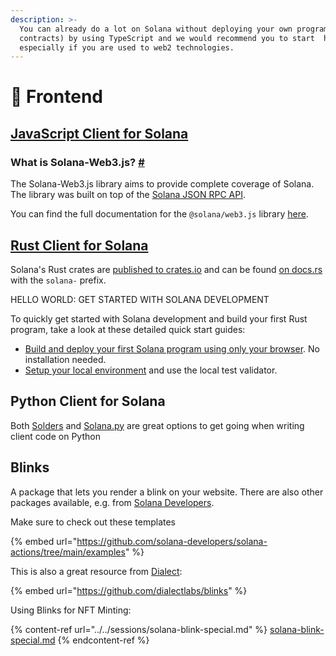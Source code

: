 ```yaml
---
description: >-
  You can already do a lot on Solana without deploying your own programs (smart
  contracts) by using TypeScript and we would recommend you to start  here,
  especially if you are used to web2 technologies.
---
```


# 📱 Frontend

## [JavaScript Client for Solana](https://solana.com/docs/clients/javascript)

### What is Solana-Web3.js? [#](https://solana.com/docs/clients/javascript#what-is-solana-web3js?) <a href="#what-is-solana-web3js" id="what-is-solana-web3js"></a>

The Solana-Web3.js library aims to provide complete coverage of Solana. The library was built on top of the [Solana JSON RPC API](https://solana.com/docs/rpc).

You can find the full documentation for the `@solana/web3.js` library [here](https://solana-labs.github.io/solana-web3.js/).

## [Rust Client for Solana](https://solana.com/docs/clients/rust)

Solana's Rust crates are [published to crates.io](https://crates.io/search?q=solana-) and can be found [on docs.rs](https://docs.rs/releases/search?query=solana-) with the `solana-` prefix.

HELLO WORLD: GET STARTED WITH SOLANA DEVELOPMENT

To quickly get started with Solana development and build your first Rust program, take a look at these detailed quick start guides:

* [Build and deploy your first Solana program using only your browser](https://solana.com/developers/guides/getstarted/hello-world-in-your-browser). No installation needed.
* [Setup your local environment](https://solana.com/developers/guides/getstarted/setup-local-development) and use the local test validator.

## Python Client for Solana

Both [Solders](https://pypi.org/project/solders/) and [Solana.py](https://michaelhly.com/solana-py/) are great options to get going when writing client code on Python



## Blinks

A package that lets you render a blink on your website. There are also other packages available, e.g. from [Solana Developers](https://www.npmjs.com/package/@solana/actions).

Make sure to check out these templates

{% embed url="https://github.com/solana-developers/solana-actions/tree/main/examples" %}

This is also a great resource from [Dialect](https://www.dialect.to/):

{% embed url="https://github.com/dialectlabs/blinks" %}

Using Blinks for NFT Minting:

{% content-ref url="../../sessions/solana-blink-special.md" %}
[solana-blink-special.md](../../sessions/solana-blink-special.md)
{% endcontent-ref %}

